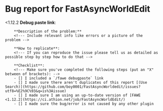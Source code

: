 # Bug report for FastAsyncWorldEdit
<1.12.2
        <!--- Follow this template if reporting an issue. -->
        <!--- Remove this template if making a suggestion or asking a question. -->
        <!--- Please comment or react to an existing ticket if it exists -->
        **Debug paste link**:
        <!--- Enter /fawe debugpaste in game or in your console and copy the output here -->

        **Description of the problem:**
        <!--- Include relevant info like errors or a picture of the problem -->

        **How to replicate**:
        <!--- If you can reproduce the issue please tell us as detailed as possible step by step how to do that -->

        **Checklist**:
        <!--- Make sure you've completed the following steps (put an "X" between of brackets): -->
        - [] I included a `/fawe debugpaste` link
        - [] I made sure there aren't duplicates of this report [(Use Search)](https://github.com/boy0001/FastAsyncWorldedit/issues?utf8=%E2%9C%93&q=is%3Aissue)
        - [] I made sure I am using an up-to-date version of [FAWE <1.12.2](https://ci.athion.net/job/FastAsyncWorldEdit/)
        - [] I made sure the bug/error is not caused by any other plugin

